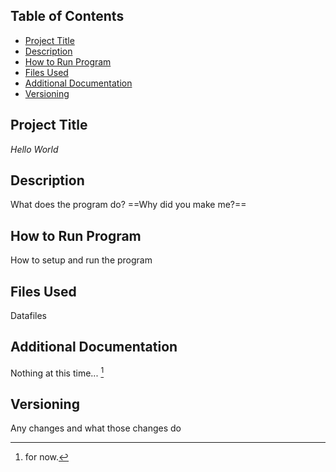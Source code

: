 ## Table of Contents

- [Project Title](#Project-Title)
- [Description](#Description)
- [How to Run Program](#How-to-Run-Program)
- [Files Used](#Files-Used)
- [Additional Documentation](#Additional-Documentation)
- [Versioning](#Versioning)

## Project Title 

*Hello World* 

## Description

What does the program do? ==Why did you make me?==

## How to Run Program

How to setup and run the program

## Files Used

Datafiles

## Additional Documentation

Nothing at this time... [^1]

[^1]: for now.

## Versioning

Any changes and what those changes do 
